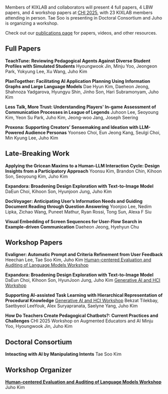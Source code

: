 Members of KIXLAB and collaborators will present 4 full papers, 4 LBW papers, and 4 workshop papers at [CHI 2025](https://chi2025.acm.org/), with 23 KIXLAB members attending in person. Tae Soo is presenting in Doctoral Consortium and Juho is organizing a workshop.

Check out our [publications page](https://kixlab.org/publications/) for papers, videos, and other resources.

## Full Papers

**TeachTune: Reviewing Pedagogical Agents Against Diverse Student Profiles with Simulated Students**
Hyoungwook Jin, Minju Yoo, Jeongeon Park, Yokyung Lee, Xu Wang, Juho Kim

**PlanTogether: Facilitating AI Application Planning Using Information Graphs and Large Language Models**
Dae Hyun Kim, Daeheon Jeong, Shahnoza Yadgarova, Hyungyu Shin, Jinho Son, Hari Subramonyam, Juho Kim

**Less Talk, More Trust: Understanding Players' In-game Assessment of Communication Processes in League of Legends**
Juhoon Lee, Seoyoung Kim, Yeon Su Park, Juho Kim, Jeong-woo Jang, Joseph Seering

**Proxona: Supporting Creators’ Sensemaking and Ideation with LLM-Powered Audience Personas**
Yoonseo Choi, Eun Jeong Kang, Seulgi Choi, Min Kyung Lee, Juho Kim

## Late-Breaking Work

**Applying the Gricean Maxims to a Human-LLM Interaction Cycle: Design Insights from a Participatory Approach**
Yoonsu Kim, Brandon Chin, Kihoon Son, Seoyoung Kim, Juho Kim

**Expandora: Broadening Design Exploration with Text-to-Image Model**
DaEun Choi, Kihoon Son, Hyunjoon Jung, Juho Kim

**DocVoyager: Anticipating User’s Information Needs and Guiding Document Reading through Question Answering**
Yoonjoo Lee, Nedim Lipka, Zichao Wang, Puneet Mathur, Ryan Rossi, Tong Sun, Alexa F Siu

**Visual Embedding of Screen Sequences for User-Flow Search in Example-driven Communication**
Daeheon Jeong, Hyehyun Chu

## Workshop Papers

**Evaligner: Automatic Prompt and Criteria Refinement from User Feedback**
Heechan Lee, Tae Soo Kim, Juho Kim
[Human-centered Evaluation and Auditing of Language Models Workshop](https://heal-workshop.github.io/)

**Expandora: Broadening Design Exploration with Text-to-Image Model**
DaEun Choi, Kihoon Son, HyunJoon Jung, Juho Kim
[Generative AI and HCI Workshop](https://generativeaiandhci.github.io/)

**Supporting AI-assisted Task Learning with Hierarchical Representation of Procedural Knowledge**
[Generative AI and HCI Workshop](https://generativeaiandhci.github.io/)
Bekzat Tilekbay, Saetbyeol LeeYouk, Alex Suryapranata, Saelyne Yang, Juho Kim

**How Do Teachers Create Pedagogical Chatbots?: Current Practices and Challenges**
CHI 2025 Workshop on Augmented Educators and AI
Minju Yoo, Hyoungwook Jin, Juho Kim

## Doctoral Consortium

**Inteacting with AI by Manipulating Intents**
Tae Soo Kim

## Workshop Organizer

**[Human-centered Evaluation and Auditing of Language Models Workshop](https://heal-workshop.github.io/)**
Juho Kim
